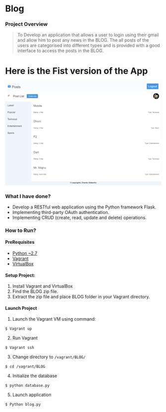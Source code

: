 # Blog

### Project Overview
> To Develop an application that allows a user to login using their gmail and allow him to post any news in the BLOG. The all posts
of the users are categorised into different types and is provided with a good interface to access the posts in the BLOG.


# Here is the Fist version of the App

![BLOG](https://github.com/siddartha19/Blog/blob/master/Blog.png)



### What I have done?
  * Develop a RESTful web application using the Python framework Flask.
  * Implementing third-party OAuth authentication.
  * Implementing CRUD (create, read, update and delete) operations.
  
### How to Run?

#### PreRequisites
  * [Python ~2.7](https://www.python.org/)
  * [Vagrant](https://www.vagrantup.com/)
  * [VirtualBox](https://www.virtualbox.org/)
  
#### Setup Project:
  1. Install Vagrant and VirtualBox
  2. Find the BLOG zip file.
  3. Extract the zip file and place BLOG folder in your Vagrant directory.

#### Launch Project
  1. Launch the Vagrant VM using command:

  ```
  $ Vagrant up 
  ```

  2. Run Vagrant

  ```
  $ Vagrant ssh
  ```

  3. Change directory to `/vagrant/BLOG/`

  ```
  $ cd /vagrant/BLOG
  ```

  4. Initialize the database

  ```
  $ python database.py
  ```

  5. Launch application

  ```
  $ Python blog.py
  ```
